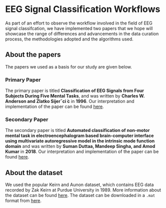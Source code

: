 # EEG Signal Classification Workflows

As part of an effort to observe the workflow involved in the field of EEG signal classifcation, we have implemented two papers that we hope will showcase the range of differences and advancements in the data curation process, the methodologies adopted and the algorithms used. 

## About the papers

The papers we used as a basis for our study are given below.

### Primary Paper
The primary paper is titled **Classification of EEG Signals from Four Subjects During Five Mental Tasks**, and was written by **Charles W. Anderson and Zlatko Sijerˇci ́c** in **1996**. Our interpretation and implementation of the paper can be found [here](https://github.com/Parthiv-M/eeg-classification/blob/e8dd387e3245513738b9137ebf5cd74b775310e2/anderson_1996).

### Secondary Paper
The secondary paper is titled **Automated classification of non-motor mental task in electroencephalogram based brain-computer interface using multivariate autoregressive model in the intrinsic mode function domain** and was written by **Suman Duttaa, Mandeep Singha, and Amod Kumar** in **2018**. Our interpretation and implementation of the paper can be found [here](https://github.com/Parthiv-M/eeg-classification/blob/e8dd387e3245513738b9137ebf5cd74b775310e2/dutta_2018).

## About the dataset

We used the popular Keirn and Aunon dataset, which contains EEG data recorded by Zak Keirn at Purdue University in 1989. More information about the dataset can be found [here](https://ieeexplore.ieee.org/abstract/document/64464/?casa_token=xQHs48mqsSIAAAAA:cdzcXRExgddbXcKJAzKi1-pKmj0QuQ06Pz2ySaRa-i6bYoiWPN3UEFmp5Vg2m-ACiehEvSmnEUU). The dataset can be downloaded in a `.mat` format from [here](https://www.cs.colostate.edu/eeg/main/data/1989_Keirn_and_Aunon).








